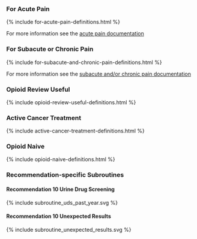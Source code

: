 ### For Acute Pain

{% include for-acute-pain-definitions.html %}

For more information see the <a href="acute-pain.html">acute pain documentation</a>

### For Subacute or Chronic Pain

{% include for-subacute-and-chronic-pain-definitions.html %}

For more information see the <a href="chronic-pain.html">subacute and/or chronic pain documentation</a>

### Opioid Review Useful

{% include opioid-review-useful-definitions.html %}

### Active Cancer Treatment

{% include active-cancer-treatment-definitions.html %}

### Opioid Naive

{% include opioid-naive-definitions.html %}

### Recommendation-specific Subroutines

#### Recommendation 10 Urine Drug Screening

<div>{% include subroutine_uds_past_year.svg %}</div>

#### Recommendation 10 Unexpected Results

<div>{% include subroutine_unexpected_results.svg %}</div>
